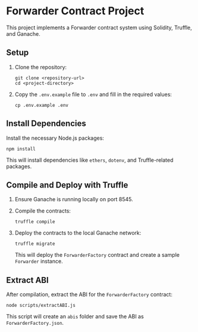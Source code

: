 # Forwarder Contract Project

This project implements a Forwarder contract system using Solidity, Truffle, and Ganache.

## Setup

1. Clone the repository:
   ```
   git clone <repository-url>
   cd <project-directory>
   ```

2. Copy the `.env.example` file to `.env` and fill in the required values:
   ```
   cp .env.example .env
   ```

## Install Dependencies

Install the necessary Node.js packages:

```
npm install
```

This will install dependencies like `ethers`, `dotenv`, and Truffle-related packages.

## Compile and Deploy with Truffle

1. Ensure Ganache is running locally on port 8545.

2. Compile the contracts:
   ```
   truffle compile
   ```

3. Deploy the contracts to the local Ganache network:
   ```
   truffle migrate
   ```

   This will deploy the `ForwarderFactory` contract and create a sample `Forwarder` instance.

## Extract ABI

After compilation, extract the ABI for the `ForwarderFactory` contract:

```
node scripts/extractABI.js
```

This script will create an `abis` folder and save the ABI as `ForwarderFactory.json`.